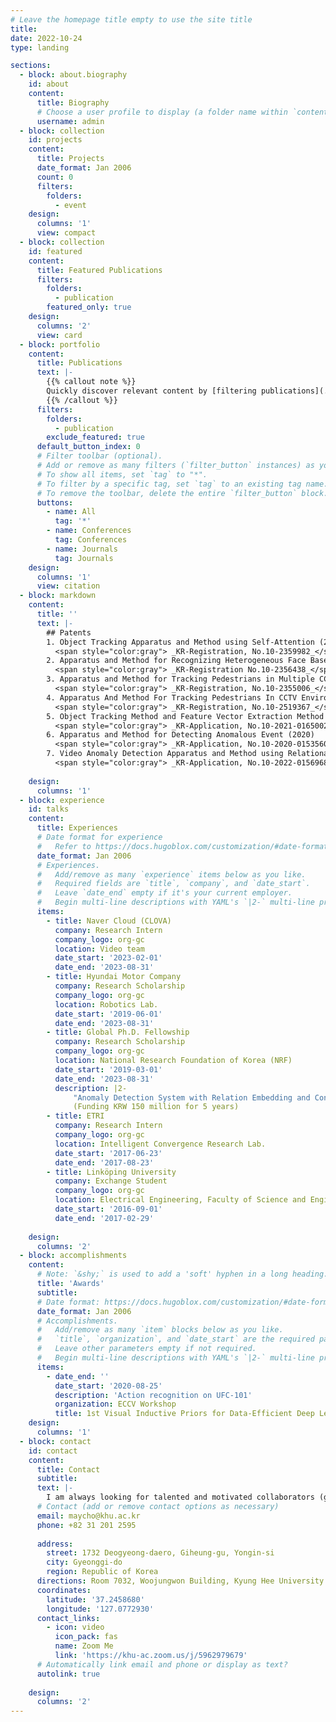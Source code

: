 ```yaml
---
# Leave the homepage title empty to use the site title
title:
date: 2022-10-24
type: landing

sections:
  - block: about.biography
    id: about
    content:
      title: Biography
      # Choose a user profile to display (a folder name within `content/authors/`)
      username: admin
  - block: collection
    id: projects
    content:
      title: Projects
      date_format: Jan 2006
      count: 0
      filters:
        folders:
          - event
    design:
      columns: '1'
      view: compact
  - block: collection
    id: featured
    content:
      title: Featured Publications
      filters:
        folders:
          - publication
        featured_only: true
    design:
      columns: '2'
      view: card
  - block: portfolio
    content:
      title: Publications
      text: |-
        {{% callout note %}}
        Quickly discover relevant content by [filtering publications](./publication/).
        {{% /callout %}}
      filters:
        folders:
          - publication
        exclude_featured: true
      default_button_index: 0
      # Filter toolbar (optional).
      # Add or remove as many filters (`filter_button` instances) as you like.
      # To show all items, set `tag` to "*".
      # To filter by a specific tag, set `tag` to an existing tag name.
      # To remove the toolbar, delete the entire `filter_button` block.
      buttons:
        - name: All
          tag: '*'
        - name: Conferences
          tag: Conferences
        - name: Journals
          tag: Journals
    design:
      columns: '1'
      view: citation
  - block: markdown
    content:
      title: ''
      text: |-
        ## Patents
        1. Object Tracking Apparatus and Method using Self‐Attention (2021)   
          <span style="color:gray"> _KR-Registration, No.10-2359982_</span>
        2. Apparatus and Method for Recognizing Heterogeneous Face Based on Relationship Between Component (2022)   
          <span style="color:gray"> _KR-Registration No.10-2356438_</span>
        3. Apparatus and Method for Tracking Pedestrians in Multiple CCTV Environment (2022)   
          <span style="color:gray"> _KR-Registration, No.10-2355006_</span>
        4. Apparatus And Method For Tracking Pedestrians In CCTV Environment (2023)   
          <span style="color:gray"> _KR-Registration, No.10-2519367_</span>
        5. Object Tracking Method and Feature Vector Extraction Method for Tracking Object (2021)   
          <span style="color:gray"> _KR-Application, No.10-2021-0165002_</span>
        6. Apparatus and Method for Detecting Anomalous Event (2020)   
          <span style="color:gray"> _KR-Application, No.10-2020-0153560_</span>
        7. Video Anomaly Detection Apparatus and Method using Relational Embedding (2022)   
          <span style="color:gray"> _KR-Application, No.10-2022-0156968_</span>
    
    design:
      columns: '1'
  - block: experience
    id: talks
    content:
      title: Experiences
      # Date format for experience
      #   Refer to https://docs.hugoblox.com/customization/#date-format
      date_format: Jan 2006
      # Experiences.
      #   Add/remove as many `experience` items below as you like.
      #   Required fields are `title`, `company`, and `date_start`.
      #   Leave `date_end` empty if it's your current employer.
      #   Begin multi-line descriptions with YAML's `|2-` multi-line prefix.
      items:
        - title: Naver Cloud (CLOVA)
          company: Research Intern
          company_logo: org-gc
          location: Video team
          date_start: '2023-02-01'
          date_end: '2023-08-31'
        - title: Hyundai Motor Company
          company: Research Scholarship
          company_logo: org-gc
          location: Robotics Lab.
          date_start: '2019-06-01'
          date_end: '2023-08-31'
        - title: Global Ph.D. Fellowship
          company: Research Scholarship
          company_logo: org-gc
          location: National Research Foundation of Korea (NRF)
          date_start: '2019-03-01'
          date_end: '2023-08-31'
          description: |2-
              "Anomaly Detection System with Relation Embedding and Contextual Understanding in Surveillance Videos"
              (Funding KRW 150 million for 5 years)
        - title: ETRI
          company: Research Intern
          company_logo: org-gc
          location: Intelligent Convergence Research Lab.
          date_start: '2017-06-23'
          date_end: '2017-08-23'
        - title: Linköping University
          company: Exchange Student
          company_logo: org-gc
          location: Electrical Engineering, Faculty of Science and Engineering
          date_start: '2016-09-01'
          date_end: '2017-02-29'
        
    design:
      columns: '2'
  - block: accomplishments
    content:
      # Note: `&shy;` is used to add a 'soft' hyphen in a long heading.
      title: 'Awards'
      subtitle:
      # Date format: https://docs.hugoblox.com/customization/#date-format
      date_format: Jan 2006
      # Accomplishments.
      #   Add/remove as many `item` blocks below as you like.
      #   `title`, `organization`, and `date_start` are the required parameters.
      #   Leave other parameters empty if not required.
      #   Begin multi-line descriptions with YAML's `|2-` multi-line prefix.
      items:
        - date_end: ''
          date_start: '2020-08-25'
          description: 'Action recognition on UFC-101'
          organization: ECCV Workshop
          title: 1st Visual Inductive Priors for Data‐Efficient Deep Learning Challenge
    design:
      columns: '1'
  - block: contact
    id: contact
    content:
      title: Contact
      subtitle:
      text: |-
        I am always looking for talented and motivated collaborators (graduate students, postdocs, and undergraduate interns). If you're interested in joining our lab or collaborating, please email me.
      # Contact (add or remove contact options as necessary)
      email: maycho@khu.ac.kr
      phone: +82 31 201 2595
      
      address:
        street: 1732 Deogyeong-daero, Giheung-gu, Yongin-si
        city: Gyeonggi-do
        region: Republic of Korea
      directions: Room 7032, Woojungwon Building, Kyung Hee University
      coordinates:
        latitude: '37.2458680'
        longitude: '127.0772930' 
      contact_links:
        - icon: video
          icon_pack: fas
          name: Zoom Me
          link: 'https://khu-ac.zoom.us/j/5962979679'
      # Automatically link email and phone or display as text?
      autolink: true
     
    design:
      columns: '2'
---
```

